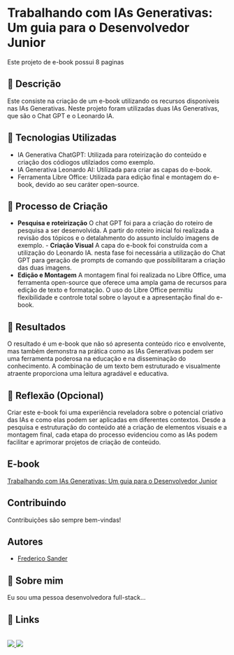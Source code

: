 # Trabalhando com IAs Generativas: Um guia para o Desenvolvedor Junior

Este projeto de e-book possui 8 paginas


## 📒 Descrição
Este consiste na criação de um e-book utilizando os recursos disponiveis nas IAs Generativas. Neste projeto foram utilizadas duas IAs Generativas, que são o Chat GPT e o Leonardo IA.


## 🤖 Tecnologias Utilizadas
- IA Generativa ChatGPT: Utilizada para roteirização do conteúdo e criação dos códiogos utilziados como exemplo.
- IA Generativa Leonardo AI: Utilizada para criar as capas do e-book.
- Ferramenta Libre Office: Utilizada para edição final e montagem do e-book, devido ao seu caráter open-source.

## 🧐 Processo de Criação
- **Pesquisa e roteirização**
O chat GPT foi para a criação do roteiro de pesquisa a ser desenvolvida. A partir do roteiro inicial foi realizada a revisão dos tópicos e o detalahmento do assunto incluído imagens de exemplo. - **Criação Visual**
A capa do e-book foi construída com a utilização do Leonardo IA. nesta fase foi necessária a utilização do Chat GPT para geração de prompts de comando que possibilitaram a criação das duas imagens.
- **Edição e Montagem**
A montagem final foi realizada no Libre Office, uma ferramenta open-source que oferece uma ampla gama de recursos para edição de texto e formatação. O uso do Libre Office permitiu flexibilidade e controle total sobre o layout e a apresentação final do e-book.
## 🚀 Resultados
O resultado é um e-book que não só apresenta conteúdo rico e envolvente, mas também demonstra na prática como as IAs Generativas podem ser uma ferramenta poderosa na educação e na disseminação do conhecimento. A combinação de um texto bem estruturado e visualmente atraente proporciona uma leitura agradável e educativa.

## 💭 Reflexão (Opcional)
Criar este e-book foi uma experiência reveladora sobre o potencial criativo das IAs e como elas podem ser aplicadas em diferentes contextos. Desde a pesquisa e estruturação do conteúdo até a criação de elementos visuais e a montagem final, cada etapa do processo evidenciou como as IAs podem facilitar e aprimorar projetos de criação de conteúdo.

## E-book
[Trabalhando com IAs Generativas: Um guia para o Desenvolvedor Junior](https://github.com/FredericoSander/lab-natty-or-not/blob/main/e-book/E-book%20IA.pdf)

## Contribuindo

Contribuições são sempre bem-vindas!

## Autores

- [Frederico Sander](https://github.com/FredericoSander)

## 🚀 Sobre mim
Eu sou uma pessoa desenvolvedora full-stack...


## 🔗 Links
<div style="display: inline_block"><br>
    <a href="mailto:sanderfn@hotmail.com"><img src = "https://img.shields.io/badge/Microsoft_Outlook-0078D4?style=for-the-badge&logo=microsoft-outlook&logoColor=white" target="_black">
  <a href="https://www.linkedin.com/in/frederico-cota-dev"><img src = "https://img.shields.io/badge/LinkedIn-0077B5?style=for-the-badge&logo=linkedin&logoColor=white" target="_black">  
</div>

